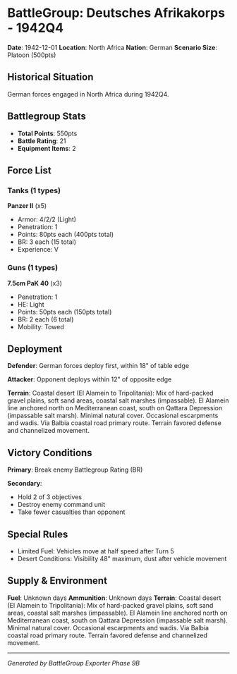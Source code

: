 # BattleGroup: Deutsches Afrikakorps - 1942Q4

**Date**: 1942-12-01
**Location**: North Africa
**Nation**: German
**Scenario Size**: Platoon (500pts)

## Historical Situation

German forces engaged in North Africa during 1942Q4.

## Battlegroup Stats

- **Total Points**: 550pts
- **Battle Rating**: 21
- **Equipment Items**: 2

## Force List

### Tanks (1 types)

**Panzer II** (x5)
- Armor: 4/2/2 (Light)
- Penetration: 1
- Points: 80pts each (400pts total)
- BR: 3 each (15 total)
- Experience: V

### Guns (1 types)

**7.5cm PaK 40** (x3)
- Penetration: 1
- HE: Light
- Points: 50pts each (150pts total)
- BR: 2 each (6 total)
- Mobility: Towed


## Deployment

**Defender**: German forces deploy first, within 18" of table edge

**Attacker**: Opponent deploys within 12" of opposite edge

**Terrain**: Coastal desert (El Alamein to Tripolitania): Mix of hard-packed gravel plains, soft sand areas, coastal salt marshes (impassable). El Alamein line anchored north on Mediterranean coast, south on Qattara Depression (impassable salt marsh). Minimal natural cover. Occasional escarpments and wadis. Via Balbia coastal road primary route. Terrain favored defense and channelized movement.

## Victory Conditions

**Primary**: Break enemy Battlegroup Rating (BR)

**Secondary**:
- Hold 2 of 3 objectives
- Destroy enemy command unit
- Take fewer casualties than opponent

## Special Rules

- Limited Fuel: Vehicles move at half speed after Turn 5
- Desert Conditions: Visibility 48" maximum, dust after vehicle movement

## Supply & Environment

**Fuel**: Unknown days
**Ammunition**: Unknown days
**Terrain**: Coastal desert (El Alamein to Tripolitania): Mix of hard-packed gravel plains, soft sand areas, coastal salt marshes (impassable). El Alamein line anchored north on Mediterranean coast, south on Qattara Depression (impassable salt marsh). Minimal natural cover. Occasional escarpments and wadis. Via Balbia coastal road primary route. Terrain favored defense and channelized movement.

---

*Generated by BattleGroup Exporter Phase 9B*
